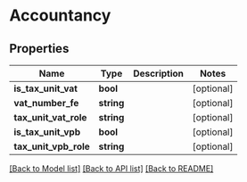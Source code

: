 # Accountancy

## Properties
Name | Type | Description | Notes
------------ | ------------- | ------------- | -------------
**is_tax_unit_vat** | **bool** |  | [optional] 
**vat_number_fe** | **string** |  | [optional] 
**tax_unit_vat_role** | **string** |  | [optional] 
**is_tax_unit_vpb** | **bool** |  | [optional] 
**tax_unit_vpb_role** | **string** |  | [optional] 

[[Back to Model list]](../README.md#documentation-for-models) [[Back to API list]](../README.md#documentation-for-api-endpoints) [[Back to README]](../README.md)


